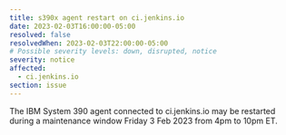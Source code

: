 ```yaml
---
title: s390x agent restart on ci.jenkins.io
date: 2023-02-03T16:00:00-05:00
resolved: false
resolvedWhen: 2023-02-03T22:00:00-05:00
# Possible severity levels: down, disrupted, notice
severity: notice
affected:
  - ci.jenkins.io
section: issue
---
```


The IBM System 390 agent connected to ci.jenkins.io may be restarted during a maintenance window Friday 3 Feb 2023 from 4pm to 10pm ET.
